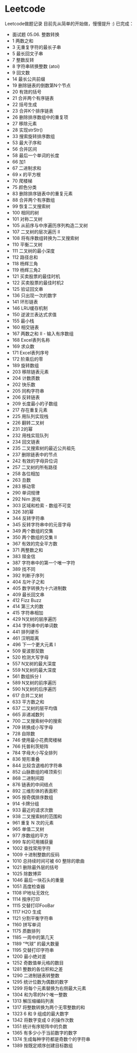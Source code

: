 # Leetcode
Leetcode做题记录
目前先从简单的开始做，慢慢提升 :)
已完成：
*   面试题 05.06. 整数转换
* 	1 两数之和 
* 	3 无重复字符的最长子串  
* 	5  最长回文子串
* 	7 整数反转
* 	8  字符串转换整数 (atoi)
* 	9 回文数    
* 	14 最长公共前缀
* 	19  删除链表的倒数第N个节点  
* 	20  有效的括号
* 	21 合并两个有序链表
*   22 括号生成
*   23 合并K个排序链表
*   26 删除排序数组中的重复项
*   27 移除元素
*   28  实现strStr()
*   33  搜索旋转排序数组
* 	53 最大子序和
*   56  合并区间
*   58  最后一个单词的长度
*   66  加1
*   67  二进制求和
*   69  x 的平方根
*   70 爬楼梯    
*   75 颜色分类    
*   83  删除排序链表中的重复元素
*   88  合并两个有序数组
*   99  恢复二叉搜索树
*   100  相同的树
*   101  对称二叉树
*   105  从前序与中序遍历序列构造二叉树
*   107  二叉树的层次遍历 II
*   108  将有序数组转换为二叉搜索树
*   110  平衡二叉树
*   111  二叉树的最小深度
*   112  路径总和
*   118  杨辉三角
*   119  杨辉三角2
*   121  买卖股票的最佳时机
*   122  买卖股票的最佳时机2
*   125  验证回文串
*   136  只出现一次的数字
*   141  环形链表
*   146  LRU缓存机制
*   150  逆波兰表达式求值
*   155  最小栈
*   160  相交链表
*   167  两数之和 II - 输入有序数组
*   168  Excel表列名称
*   169  求众数
*   171  Excel表列序号
*   172  阶乘后的零
*   189  旋转数组
*   203  移除链表元素
*   204  计数质数
*   202  快乐数
*   205  同构字符串
*   206  反转链表
*   209  长度最小的子数组
*   217  存在重复元素
*   225  用队列实现栈
*   226  翻转二叉树
*   231  2的幂
*   232  用栈实现队列
*   234  回文链表
*   235  二叉搜索树的最近公共祖先
*   237  删除链表中的节点
*   242  有效的字母异位词
*   257  二叉树的所有路径
*   258  各位相加
*   263  丑数
*   283  移动零
*   290  单词规律
*   292  Nim 游戏
*   303  区域和检索 - 数组不可变
*   326  3的幂 
*   344  反转字符串
*   345  反转字符串中的元音字母
*   349  两个数组的交集
*   350  两个数组的交集 II
*   367  有效的完全平方数
*   371  两整数之和
*   383  赎金信
*   387  字符串中的第一个唯一字符
*   389  找不同 
*   392  判断子序列 
*   404  左叶子之和
*   405  数字转换为十六进制数
*   409  最长回文串
*   412  Fizz Buzz
*   414  第三大的数
*   415  字符串相加
*   429  N叉树的层序遍历
*   434  字符串中的单词数
*   441  排列硬币
*   461  汉明距离
*   496  下一个更大元素 I
*   509  斐波那契数
*   520  检测大写字母
*   557  N叉树的最大深度
*   559  N叉树的最大深度
*   561  数组拆分 I
*   589  N叉树的前序遍历
*   590  N叉树的后序遍历
*   617  合并二叉树
*   633  平方数之和
*   637  二叉树的层平均值
*   665  非递减数列
*   700  二叉搜索树中的搜索
*   709  转换成小写字母
*   728  自除数
*   746  使用最小花费爬楼梯  
*   766  托普利茨矩阵  
*   784  字母大小写全排列
*   836  矩形重叠
*   844  比较含退格的字符串
*   852  山脉数组的峰顶索引
*   868  二进制间距
*   876  链表的中间结点
*   892  三维形体的表面积
*   905  按奇偶排序数组
*   914  卡牌分组
*   933  最近的请求次数
*   938  二叉搜索树的范围和
*   961  重复 N 次的元素
*   965  单值二叉树
*   977  序数组的平方
*   999  车的可用捕获量
*   1002 查找常用字符
*   1009 十进制整数的反码
*   1010 总持续时间可被 60 整除的歌曲
*   1021 删除最外层的括号
*   1025 除数博弈
*   1046 最后一块石头的重量
*   1051 高度检查器
*   1108 IP地址无效化
*   1114 按序打印
*   1115 交替打印FooBar
*   1117 H2O 生成
*   1121 分割平衡字符串
*   1160 拼写单词
*   1175 质数排列
*   1185 一周中的第几天
*   1189 “气球” 的最大数量
*   1195 交替打印字符串
*   1200 最小绝对差
*   1252 奇数值单元格的数目
*   1281 整数的各位积和之差
*   1290 二进制链表转整数
*   1295 统计位数为偶数的数字
*   1299 将每个元素替换为右侧最大元素
*   1304 和为零的N个唯一整数
*   1313 解压缩编码列表
*   1317 将整数转换为两个无零整数的和
*   1323 6 和 9 组成的最大数字
*   1342  将数字变成 0 的操作次数
*   1351  统计有序矩阵中的负数  
*   1365  有多少小于当前数字的数字
*   1374  生成每种字符都是奇数个的字符串
*   1389  按既定顺序创建目标数组
